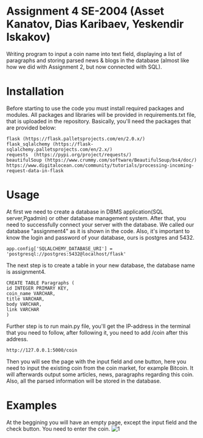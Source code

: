 # Assignment 4 SE-2004 (Asset Kanatov, Dias Karibaev, Yeskendir Iskakov)
Writing program to input a coin name into text field, displaying a list of paragraphs and storing parsed news & blogs in the database (almost like how we did with Assignment 2, but now connected with SQL).
# Installation
Before starting to use the code you must install required packages and modules. All packages and libraries will be provided in requirements.txt file, that is uploaded in the repository. Basically, you'll need the packages that are provided below:
```
flask (https://flask.palletsprojects.com/en/2.0.x/)
flask_sqlalchemy (https://flask-sqlalchemy.palletsprojects.com/en/2.x/)
requests  (https://pypi.org/project/requests/)
beautifulSoup (https://www.crummy.com/software/BeautifulSoup/bs4/doc/)
https://www.digitalocean.com/community/tutorials/processing-incoming-request-data-in-flask
```
# Usage
At first we need to create a database in DBMS application(SQL server,Pgadmin) or other database management system. After that, you need to successfully connect your server with the database. We called our database "assignment4" as it is shown in the code. Also, it's important to know the login and password of your database, ours is postgres and 5432.
```
app.config['SQLALCHEMY_DATABASE_URI'] = 'postgresql://postgres:5432@localhost/flask'
```
The next step is to create a table in your new database, the database name is assignment4.
```
CREATE TABLE Paragraphs (
id INTEGER PRIMARY KEY,
coin_name VARCHAR,
title VARCHAR,
body VARCHAR, 
link VARCHAR
)
```
Further step is to run main.py file, you'll get the IP-address in the terminal that you need to follow, after following it, you need to add /coin after this address. 
```
http://127.0.0.1:5000/coin
```
Then you will see the page with the input field and one button, here you need to input the existing coin from the coin market, for example Bitcoin. It will afterwards output some articles, news, paragraphs regarding this coin. Also, all the parsed information will be stored in the database.

# Examples
At the beggining you will have an empty page, except the input field and the check button. You need to enter the coin.
![1](https://user-images.githubusercontent.com/82859085/141158434-d9e2920f-cc20-4ec9-9b7b-e022bbcef0b7.PNG)








